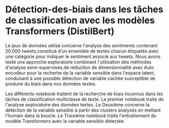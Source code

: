 # Détection-des-biais dans les tâches de classification avec les modèles Transformers (DistilBert)

Le jeux de données utilisé concerne l'analyse des sentiments contenant 20.000 tweets,constitué d’un ensemble de textes chacun étiquetés avec une catégorie pour indiquer le sentiment associé aux tweets. 
Nous avons testé une approche exploratoire combinant l'utilisation des méthodes d'analyse semi-supervisée,de réduction de dimensionnalité avec Auto encodeur pour la recherhe de la variable sensible dans l'espace latent, conduisant à une possible détection de variable cachée susceptible de produire du biais dans nos données textes.

Les différents notebook traitent de la recherche de biais inconnus dans les tâches de classification multiclasse de texte.
Le premier notebook traite de l'analyse exploratoire des données textes.
Le Deuxième concerne la détéction de la variable sensible à partir des clusters analysés en mettant l'humain dans la boucle.
Le Troisième notebook traite l'entraînement du modèle Transformers avec la variable sensible détectée.
